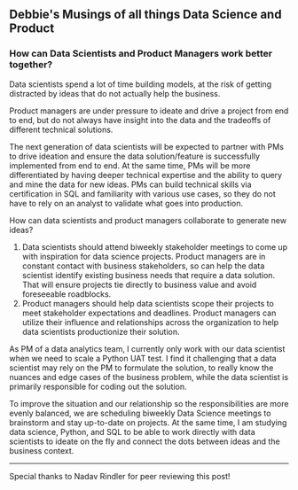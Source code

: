 ## Debbie's Musings of all things Data Science and Product

### How can Data Scientists and Product Managers work better together? 

Data scientists spend a lot of time building models, at the risk of getting distracted by ideas that do not actually help the business.

Product managers are under pressure to ideate and drive a project from end to end, but do not always have insight into the data and the tradeoffs of different technical solutions. 

The next generation of data scientists will be expected to partner with PMs to drive ideation and ensure the data solution/feature is successfully implemented from end to end.  At the same time, PMs will be more differentiated by having deeper technical expertise and the ability to query and mine the data for new ideas. PMs can build technical skills via certification in SQL and familiarity with various use cases, so they do not have to rely on an analyst to validate what goes into production. 

How can data scientists and product managers collaborate to generate new ideas?
1.	Data scientists should attend biweekly stakeholder meetings to come up with inspiration for data science projects. Product managers are in constant contact with business stakeholders, so can help the data scientist identify existing business needs that require a data solution. That will ensure projects tie directly to business value and avoid foreseeable roadblocks. 
2.	Product managers should help data scientists scope their projects to meet stakeholder expectations and deadlines. Product managers can utilize their influence and relationships across the organization to help data scientists productionize their solution.

As PM of a data analytics team, I currently only work with our data scientist when we need to scale a Python UAT test. I find it challenging that a data scientist may rely on the PM to formulate the solution, to really know the nuances and edge cases of the business problem, while the data scientist is primarily responsible for coding out the solution. 

To improve the situation and our relationship so the responsibilities are more evenly balanced, we are scheduling biweekly Data Science meetings to brainstorm and stay up-to-date on projects. At the same time, I am studying data science, Python, and SQL to be able to work directly with data scientists to ideate on the fly and connect the dots between ideas and the business context.

-------
Special thanks to Nadav Rindler for peer reviewing this post!

<head>
</script>
<title>
Musings of all things Data Science and Product
</title>

  <!-- Global site tag (gtag.js) - Google Analytics -->
<script async src="https://www.googletagmanager.com/gtag/js?id=G-H98K7H6QQK"></script>
<script>
  window.dataLayer = window.dataLayer || [];
  function gtag(){dataLayer.push(arguments);}
  gtag('js', new Date());

  gtag('config', 'G-H98K7H6QQK');
</script>
</head>
